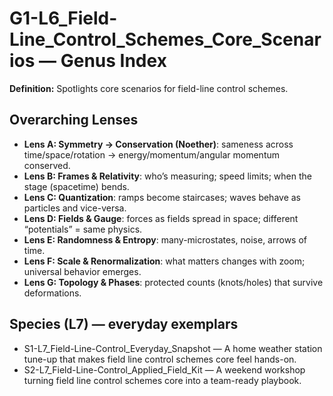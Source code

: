 # G1-L6_Field-Line_Control_Schemes_Core_Scenarios — Genus Index
**Definition:** Spotlights core scenarios for field-line control schemes.

## Overarching Lenses

- **Lens A: Symmetry -> Conservation (Noether)**: sameness across time/space/rotation → energy/momentum/angular momentum conserved.
- **Lens B: Frames & Relativity**: who’s measuring; speed limits; when the stage (spacetime) bends.
- **Lens C: Quantization**: ramps become staircases; waves behave as particles and vice-versa.
- **Lens D: Fields & Gauge**: forces as fields spread in space; different “potentials” = same physics.
- **Lens E: Randomness & Entropy**: many-microstates, noise, arrows of time.
- **Lens F: Scale & Renormalization**: what matters changes with zoom; universal behavior emerges.
- **Lens G: Topology & Phases**: protected counts (knots/holes) that survive deformations.

## Species (L7) — everyday exemplars
- S1-L7_Field-Line-Control_Everyday_Snapshot — A home weather station tune-up that makes field line control schemes core feel hands-on.
- S2-L7_Field-Line-Control_Applied_Field_Kit — A weekend workshop turning field line control schemes core into a team-ready playbook.
